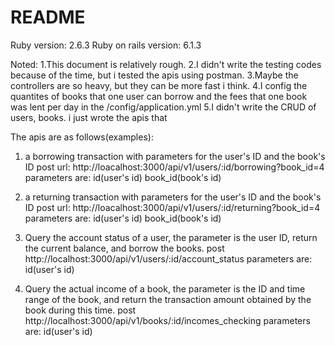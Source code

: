 # README

Ruby version: 2.6.3
Ruby on rails version: 6.1.3

Noted: 
1.This document is relatively rough.
2.I didn't write the testing codes because of the time, but i tested the apis using postman.
3.Maybe the controllers are so heavy, but they can be more fast i think.
4.I config the quantites of books that one user can borrow and the fees that one book was lent per day in the   /config/application.yml
5.I didn't write the CRUD of users, books. i just wrote the apis that 

The apis are as follows(examples):
1. a borrowing transaction with parameters for the user's ID and the book's ID
   post url: http://loacalhost:3000/api/v1/users/:id/borrowing?book_id=4
   parameters are: 
          id(user's id)
          book_id(book's id)

2. a returning transaction with parameters for the user's ID and the book's ID
   post url: http://loacalhost:3000/api/v1/users/:id/returning?book_id=4
   parameters are: 
          id(user's id)
          book_id(book's id)

3. Query the account status of a user, the parameter is the user ID, return the current     balance, and borrow the books.
   post http://localhost:3000/api/v1/users/:id/account_status
   parameters are: 
          id(user's id)

4. Query the actual income of a book, the parameter is the ID and time range of the book, and return the transaction amount obtained by the book during this time.
  post http://localhost:3000/api/v1/books/:id/incomes_checking
  parameters are: 
          id(user's id)


